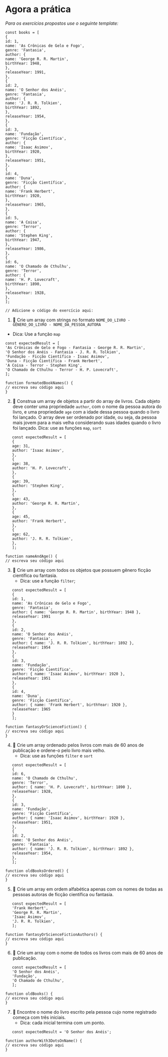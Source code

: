 # Agora a prática

_Para os exercícios propostos use o seguinte template:_

```
const books = [
{
id: 1,
name: 'As Crônicas de Gelo e Fogo',
genre: 'Fantasia',
author: {
name: 'George R. R. Martin',
birthYear: 1948,
},
releaseYear: 1991,
},
{
id: 2,
name: 'O Senhor dos Anéis',
genre: 'Fantasia',
author: {
name: 'J. R. R. Tolkien',
birthYear: 1892,
},
releaseYear: 1954,
},
{
id: 3,
name: 'Fundação',
genre: 'Ficção Científica',
author: {
name: 'Isaac Asimov',
birthYear: 1920,
},
releaseYear: 1951,
},
{
id: 4,
name: 'Duna',
genre: 'Ficção Científica',
author: {
name: 'Frank Herbert',
birthYear: 1920,
},
releaseYear: 1965,
},
{
id: 5,
name: 'A Coisa',
genre: 'Terror',
author: {
name: 'Stephen King',
birthYear: 1947,
},
releaseYear: 1986,
},
{
id: 6,
name: 'O Chamado de Cthulhu',
genre: 'Terror',
author: {
name: 'H. P. Lovecraft',
birthYear: 1890,
},
releaseYear: 1928,
},
];

// Adicione o código do exercício aqui:
```

1. 🚀 Crie um array com strings no formato `NOME_DO_LIVRO - GÊNERO_DO_LIVRO - NOME_DA_PESSOA_AUTORA`

- Dica: Use a função `map`

```
const expectedResult = [
'As Crônicas de Gelo e Fogo - Fantasia - George R. R. Martin',
'O Senhor dos Anéis - Fantasia - J. R. R. Tolkien',
'Fundação - Ficção Científica - Isaac Asimov',
'Duna - Ficção Científica - Frank Herbert',
'A Coisa - Terror - Stephen King',
'O Chamado de Cthulhu - Terror - H. P. Lovecraft',
];

function formatedBookNames() {
// escreva seu código aqui
}
```

2. 🚀 Construa um array de objetos a partir do array de livros. Cada objeto deve conter uma propriedade `author`, com o nome da pessoa autora do livro, e uma propriedade `age` com a idade dessa pessoa quando o livro foi lançado. O array deve ser ordenado por idade, ou seja, da pessoa mais jovem para a mais velha considerando suas idades quando o livro foi lançado.
   Dica: use as funções `map`, `sort`

```
   const expectedResult = [
   {
   age: 31,
   author: 'Isaac Asimov',
   },
   {
   age: 38,
   author: 'H. P. Lovecraft',
   },
   {
   age: 39,
   author: 'Stephen King',
   },
   {
   age: 43,
   author: 'George R. R. Martin',
   },
   {
   age: 45,
   author: 'Frank Herbert',
   },
   {
   age: 62,
   author: 'J. R. R. Tolkien',
   },
   ];

function nameAndAge() {
// escreva seu código aqui
```

3. 🚀 Crie um array com todos os objetos que possuem gênero ficção científica ou fantasia.
   - Dica: use a função `filter`;

```
   const expectedResult = [
   {
   id: 1,
   name: 'As Crônicas de Gelo e Fogo',
   genre: 'Fantasia',
   author: { name: 'George R. R. Martin', birthYear: 1948 },
   releaseYear: 1991
   },
   {
   id: 2,
   name: 'O Senhor dos Anéis',
   genre: 'Fantasia',
   author: { name: 'J. R. R. Tolkien', birthYear: 1892 },
   releaseYear: 1954
   },
   {
   id: 3,
   name: 'Fundação',
   genre: 'Ficção Científica',
   author: { name: 'Isaac Asimov', birthYear: 1920 },
   releaseYear: 1951
   },
   {
   id: 4,
   name: 'Duna',
   genre: 'Ficção Científica',
   author: { name: 'Frank Herbert', birthYear: 1920 },
   releaseYear: 1965
   }
   ];

function fantasyOrScienceFiction() {
// escreva seu código aqui
}
```

4. 🚀 Crie um array ordenado pelos livros com mais de 60 anos de publicação e ordene-o pelo livro mais velho.
   - Dica: use as funções `filter` e `sort`

```
   const expectedResult = [
   {
   id: 6,
   name: 'O Chamado de Cthulhu',
   genre: 'Terror',
   author: { name: 'H. P. Lovecraft', birthYear: 1890 },
   releaseYear: 1928,
   },
   {
   id: 3,
   name: 'Fundação',
   genre: 'Ficção Científica',
   author: { name: 'Isaac Asimov', birthYear: 1920 },
   releaseYear: 1951,
   },
   {
   id: 2,
   name: 'O Senhor dos Anéis',
   genre: 'Fantasia',
   author: { name: 'J. R. R. Tolkien', birthYear: 1892 },
   releaseYear: 1954,
   },
   ];

function oldBooksOrdered() {
// escreva seu código aqui
}
```

5. 🚀 Crie um array em ordem alfabética apenas com os nomes de todas as pessoas autoras de ficção científica ou fantasia.

```
   const expectedResult = [
   'Frank Herbert',
   'George R. R. Martin',
   'Isaac Asimov',
   'J. R. R. Tolkien',
   ];

function fantasyOrScienceFictionAuthors() {
// escreva seu código aqui
}
```

6. 🚀 Crie um array com o nome de todos os livros com mais de 60 anos de publicação.

```
   const expectedResult = [
   'O Senhor dos Anéis',
   'Fundação',
   'O Chamado de Cthulhu',
   ];

function oldBooks() {
// escreva seu código aqui
}
```

7. 🚀 Encontre o nome do livro escrito pela pessoa cujo nome registrado começa com três iniciais.
   - Dica: cada inicial termina com um ponto.

```
   const expectedResult = 'O Senhor dos Anéis';

function authorWith3DotsOnName() {
// escreva seu código aqui
}

```
